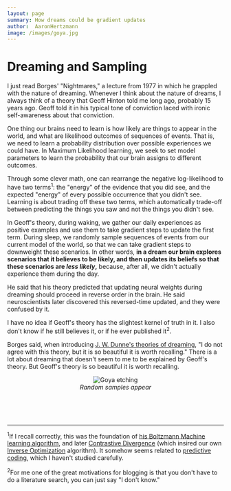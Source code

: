 ```yaml
---
layout: page
summary: How dreams could be gradient updates
author:  AaronHertzmann
image: /images/goya.jpg
---
```


# Dreaming and Sampling

I just read Borges' "Nightmares," a lecture from 1977 in which he grappled with the nature of dreaming. Whenever I think about the nature of dreams, I always think of a theory that Geoff Hinton told me long ago, probably 15 years ago. Geoff told it in his typical tone of conviction laced with ironic self-awareness about that conviction.

One thing our brains need to learn is how likely are things to appear in the world, and what are likelihood outcomes of sequences of events. That is, we need to learn a probability distribution over possible experiences we could have.  In Maximum Likelihood learning, we seek to set model parameters to learn the probability that our brain assigns to different outcomes.

Through some clever math, one can rearrange the negative log-likelihood to have two terms<sup>1</sup>: the "energy" of the evidence that you did see, and the expected "energy" of every possible occurrence that you didn't see. Learning is about trading off these two terms, which automatically trade-off between predicting the things you saw and not the things you didn't see.

In Geoff's theory, during waking, we gather our daily experiences as positive examples and use them to take gradient steps to update the first term.  During sleep, we randomly sample sequences of events from our current model of the world, so that we can take gradient steps to downweight these scenarios. In other words, **in a dream our brain explores scenarios that it believes to be likely, and then updates its beliefs so that these scenarios are _less likely_,** because, after all, we didn't actually experience them during the day. 

He said that his theory predicted that updating neural weights during dreaming should proceed in reverse order in the brain. He said neuroscientists later discovered this reversed-time updated, and they were confused by it.

I have no idea if Geoff's theory has the slightest kernel of truth in it. I also don't know if he still believes it, or if he ever published it<sup>2</sup>.

Borges said, when introducing [J. W. Dunne's theories of dreaming](https://en.wikipedia.org/wiki/An_Experiment_with_Time), "I do not agree with this theory, but it is so beautiful it is worth recalling."  There is a lot about dreaming that doesn't seem to me to be explained by Geoff's theory.  But Geoff's theory is so beautiful it is worth recalling.

<center>
<figure>
  <img src="../../../images/goya.jpg" alt="Goya etching"/>
  <figcaption align="center"><i>Random samples appear</i></figcaption>
</figure>
</center>


<BR>
<BR>
<BR>

---

<sup>1</sup>If I recall correctly, this was the foundation of [his Boltzmann Machine learning algorithm](https://en.wikipedia.org/wiki/Boltzmann_machine#Training), and later [Contrastive Divergence](https://www.cs.toronto.edu/~hinton/absps/tr00-004.pdf) (which insired our own [Inverse Optimization](http://grail.cs.washington.edu/projects/charanim/phys-style.html) algorithm). It somehow seems related to [predictive coding](https://en.wikipedia.org/wiki/Predictive_coding), which I haven't studied carefully.

<sup>2</sup>For me one of the great motivations for blogging is that you don't have to do a literature search, you can just say "I don't know."